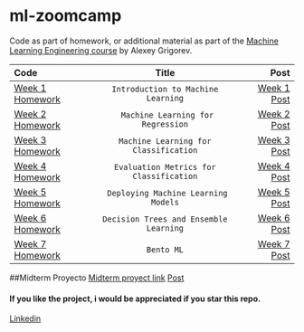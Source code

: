 # ml-zoomcamp

Code as part of homework, or additional material as part of the [Machine Learning Engineering course](https://github.com/alexeygrigorev/mlbookcamp-code/tree/master/course-zoomcamp) by Alexey Grigorev.

| Code                                                                                         |                  Title                  |                                                                                     Post |
| :------------------------------------------------------------------------------------------- | :-------------------------------------: | ---------------------------------------------------------------------------------------: |
| [Week 1 Homework](https://github.com/alejomaar/Machine-Learning-Zoomcamp/tree/main/Week%201) |   `Introduction to Machine Learning`    | [Week 1 Post](https://www.linkedin.com/feed/update/urn:li:activity:6991631483010482176/) |
| [Week 2 Homework](https://github.com/alejomaar/Machine-Learning-Zoomcamp/tree/main/Week%202) |   ` Machine Learning for Regression`    | [Week 2 Post](https://www.linkedin.com/feed/update/urn:li:activity:6991631483010482176/) |
| [Week 3 Homework](https://github.com/alejomaar/Machine-Learning-Zoomcamp/tree/main/Week%203) |  `Machine Learning for Classification`  | [Week 3 Post](https://www.linkedin.com/feed/update/urn:li:activity:6991631483010482176/) |
| [Week 4 Homework](https://github.com/alejomaar/Machine-Learning-Zoomcamp/tree/main/Week%204) | `Evaluation Metrics for Classification` | [Week 4 Post](https://www.linkedin.com/feed/update/urn:li:activity:6991631483010482176/) |
| [Week 5 Homework](https://github.com/alejomaar/Machine-Learning-Zoomcamp/tree/main/Week%205) |  ` Deploying Machine Learning Models`   | [Week 5 Post](https://www.linkedin.com/feed/update/urn:li:activity:6991631483010482176/) |
| [Week 6 Homework](https://github.com/alejomaar/Machine-Learning-Zoomcamp/tree/main/Week%206) | `Decision Trees and Ensemble Learning`  | [Week 6 Post](https://www.linkedin.com/feed/update/urn:li:activity:6991631483010482176/) |
| [Week 7 Homework](https://github.com/alejomaar/Machine-Learning-Zoomcamp/tree/main/Week%207) |               `Bento ML`                | [Week 7 Post](https://www.linkedin.com/feed/update/urn:li:activity:6991631483010482176/) |

##Midterm Proyecto
[Midterm proyect link](https://github.com/alejomaar/Machine-Learning-Zoomcamp/tree/main/Midterm_proyect)
[Post](https://www.linkedin.com/posts/manuelalejandroaponte_66daysofdata-mlzoomcamp-kaggle-activity-6994893310196600832-eWQL?utm_source=share&utm_medium=member_desktop)

#### If you like the project, i would be appreciated if you star this repo.

[Linkedin](https://www.linkedin.com/in/manuelalejandroaponte/)
